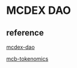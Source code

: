 # MCDEX DAO

## reference

[mcdex-dao](https://v3.mcdex.io/references/#/en-US/mcdex-dao)

[mcb-tokenomics](https://v3.mcdex.io/references/#/en-US/mcb-tokenomics)
